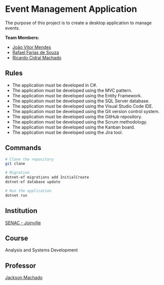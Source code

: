 # Event Management Application

The purpose of this project is to create a desktop application to manage events.

**Team Members:**
- [João Vitor Mendes](https://github.com/joaovmendes19)
- [Rafael Farias de Souza](https://github.com/Fifael)
- [Ricardo Cidral Machado](https://github.com/rcidral)

## Rules 

- The application must be developed in C#.
- The application must be developed using the MVC pattern.
- The application must be developed using the Entity Framework.
- The application must be developed using the SQL Server database.
- The application must be developed using the Visual Studio Code IDE.
- The application must be developed using the Git version control system.
- The application must be developed using the GitHub repository.
- The application must be developed using the Scrum methodology.
- The application must be developed using the Kanban board.
- The application must be developed using the Jira tool.

## Commands

```bash
# Clone the repository
git clone

# Migration
dotnet-ef migrations add InitialCreate
dotnet-ef database update

# Run the application
dotnet run
```

## Institution

[SENAC - Joinville](https://www.sc.senac.br/)

## Course

Analysis and Systems Development

## Professor

[Jackson Machado](https://github.com/jacksjm)
